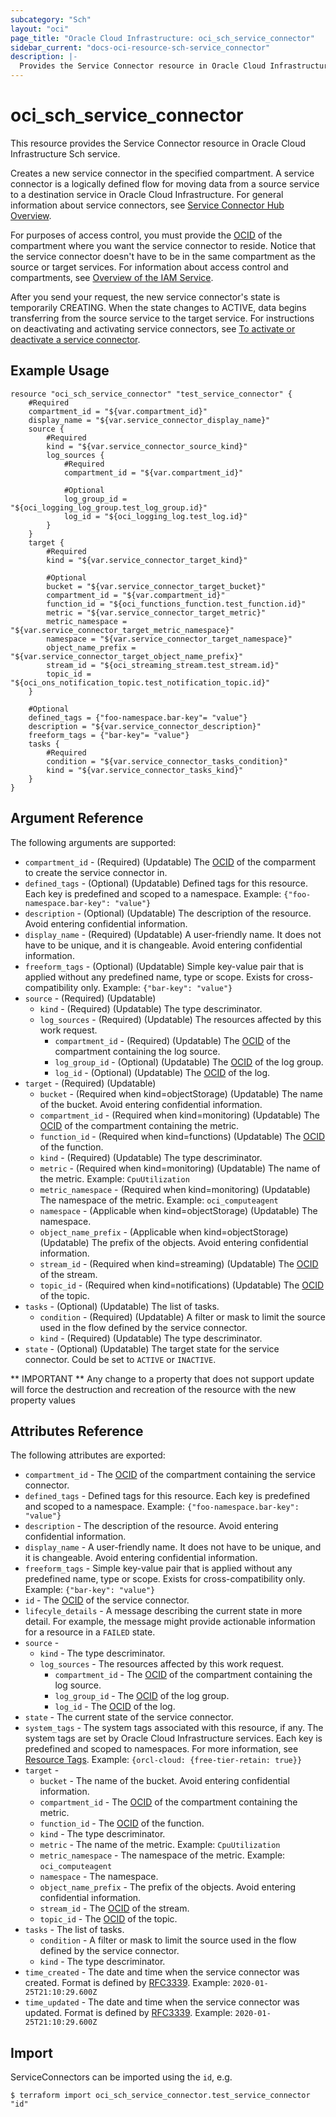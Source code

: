 ```yaml
---
subcategory: "Sch"
layout: "oci"
page_title: "Oracle Cloud Infrastructure: oci_sch_service_connector"
sidebar_current: "docs-oci-resource-sch-service_connector"
description: |-
  Provides the Service Connector resource in Oracle Cloud Infrastructure Sch service
---
```


# oci_sch_service_connector
This resource provides the Service Connector resource in Oracle Cloud Infrastructure Sch service.

Creates a new service connector in the specified compartment.
A service connector is a logically defined flow for moving data from
a source service to a destination service in Oracle Cloud Infrastructure.
For general information about service connectors, see
[Service Connector Hub Overview](/iaas/service-connector-hub/using/index.htm).

For purposes of access control, you must provide the
[OCID](https://docs.cloud.oracle.com/iaas/Content/General/Concepts/identifiers.htm) of the compartment where
you want the service connector to reside. Notice that the service connector
doesn't have to be in the same compartment as the source or target services.
For information about access control and compartments, see
[Overview of the IAM Service](https://docs.cloud.oracle.com/iaas/Content/Identity/Concepts/overview.htm).

After you send your request, the new service connector's state is temporarily
CREATING. When the state changes to ACTIVE, data begins transferring from the
source service to the target service. For instructions on deactivating and
activating service connectors, see
[To activate or deactivate a service connector](/iaas/service-connector-hub/using/index.htm).


## Example Usage

```hcl
resource "oci_sch_service_connector" "test_service_connector" {
	#Required
	compartment_id = "${var.compartment_id}"
	display_name = "${var.service_connector_display_name}"
	source {
		#Required
		kind = "${var.service_connector_source_kind}"
		log_sources {
			#Required
			compartment_id = "${var.compartment_id}"

			#Optional
			log_group_id = "${oci_logging_log_group.test_log_group.id}"
			log_id = "${oci_logging_log.test_log.id}"
		}
	}
	target {
		#Required
		kind = "${var.service_connector_target_kind}"

		#Optional
		bucket = "${var.service_connector_target_bucket}"
		compartment_id = "${var.compartment_id}"
		function_id = "${oci_functions_function.test_function.id}"
		metric = "${var.service_connector_target_metric}"
		metric_namespace = "${var.service_connector_target_metric_namespace}"
		namespace = "${var.service_connector_target_namespace}"
		object_name_prefix = "${var.service_connector_target_object_name_prefix}"
		stream_id = "${oci_streaming_stream.test_stream.id}"
		topic_id = "${oci_ons_notification_topic.test_notification_topic.id}"
	}

	#Optional
	defined_tags = {"foo-namespace.bar-key"= "value"}
	description = "${var.service_connector_description}"
	freeform_tags = {"bar-key"= "value"}
	tasks {
		#Required
		condition = "${var.service_connector_tasks_condition}"
		kind = "${var.service_connector_tasks_kind}"
	}
}
```

## Argument Reference

The following arguments are supported:

* `compartment_id` - (Required) (Updatable) The [OCID](https://docs.cloud.oracle.com/iaas/Content/General/Concepts/identifiers.htm) of the comparment to create the service connector in. 
* `defined_tags` - (Optional) (Updatable) Defined tags for this resource. Each key is predefined and scoped to a namespace. Example: `{"foo-namespace.bar-key": "value"}` 
* `description` - (Optional) (Updatable) The description of the resource. Avoid entering confidential information. 
* `display_name` - (Required) (Updatable) A user-friendly name. It does not have to be unique, and it is changeable. Avoid entering confidential information. 
* `freeform_tags` - (Optional) (Updatable) Simple key-value pair that is applied without any predefined name, type or scope. Exists for cross-compatibility only. Example: `{"bar-key": "value"}` 
* `source` - (Required) (Updatable) 
	* `kind` - (Required) (Updatable) The type descriminator. 
	* `log_sources` - (Required) (Updatable) The resources affected by this work request. 
		* `compartment_id` - (Required) (Updatable) The [OCID](https://docs.cloud.oracle.com/iaas/Content/General/Concepts/identifiers.htm) of the compartment containing the log source. 
		* `log_group_id` - (Optional) (Updatable) The [OCID](https://docs.cloud.oracle.com/iaas/Content/General/Concepts/identifiers.htm) of the log group. 
		* `log_id` - (Optional) (Updatable) The [OCID](https://docs.cloud.oracle.com/iaas/Content/General/Concepts/identifiers.htm) of the log. 
* `target` - (Required) (Updatable) 
	* `bucket` - (Required when kind=objectStorage) (Updatable) The name of the bucket. Avoid entering confidential information. 
	* `compartment_id` - (Required when kind=monitoring) (Updatable) The [OCID](https://docs.cloud.oracle.com/iaas/Content/General/Concepts/identifiers.htm) of the compartment containing the metric. 
	* `function_id` - (Required when kind=functions) (Updatable) The [OCID](https://docs.cloud.oracle.com/iaas/Content/General/Concepts/identifiers.htm) of the function. 
	* `kind` - (Required) (Updatable) The type descriminator. 
	* `metric` - (Required when kind=monitoring) (Updatable) The name of the metric.  Example: `CpuUtilization` 
	* `metric_namespace` - (Required when kind=monitoring) (Updatable) The namespace of the metric.  Example: `oci_computeagent` 
	* `namespace` - (Applicable when kind=objectStorage) (Updatable) The namespace. 
	* `object_name_prefix` - (Applicable when kind=objectStorage) (Updatable) The prefix of the objects. Avoid entering confidential information. 
	* `stream_id` - (Required when kind=streaming) (Updatable) The [OCID](https://docs.cloud.oracle.com/iaas/Content/General/Concepts/identifiers.htm) of the stream. 
	* `topic_id` - (Required when kind=notifications) (Updatable) The [OCID](https://docs.cloud.oracle.com/iaas/Content/General/Concepts/identifiers.htm) of the topic. 
* `tasks` - (Optional) (Updatable) The list of tasks. 
	* `condition` - (Required) (Updatable) A filter or mask to limit the source used in the flow defined by the service connector. 
	* `kind` - (Required) (Updatable) The type descriminator. 
* `state` - (Optional) (Updatable) The target state for the service connector. Could be set to `ACTIVE` or `INACTIVE`.


** IMPORTANT **
Any change to a property that does not support update will force the destruction and recreation of the resource with the new property values

## Attributes Reference

The following attributes are exported:

* `compartment_id` - The [OCID](https://docs.cloud.oracle.com/iaas/Content/General/Concepts/identifiers.htm) of the compartment containing the service connector. 
* `defined_tags` - Defined tags for this resource. Each key is predefined and scoped to a namespace. Example: `{"foo-namespace.bar-key": "value"}` 
* `description` - The description of the resource. Avoid entering confidential information. 
* `display_name` - A user-friendly name. It does not have to be unique, and it is changeable. Avoid entering confidential information. 
* `freeform_tags` - Simple key-value pair that is applied without any predefined name, type or scope. Exists for cross-compatibility only. Example: `{"bar-key": "value"}` 
* `id` - The [OCID](https://docs.cloud.oracle.com/iaas/Content/General/Concepts/identifiers.htm) of the service connector. 
* `lifecyle_details` - A message describing the current state in more detail. For example, the message might provide actionable information for a resource in a `FAILED` state. 
* `source` - 
	* `kind` - The type descriminator. 
	* `log_sources` - The resources affected by this work request. 
		* `compartment_id` - The [OCID](https://docs.cloud.oracle.com/iaas/Content/General/Concepts/identifiers.htm) of the compartment containing the log source. 
		* `log_group_id` - The [OCID](https://docs.cloud.oracle.com/iaas/Content/General/Concepts/identifiers.htm) of the log group. 
		* `log_id` - The [OCID](https://docs.cloud.oracle.com/iaas/Content/General/Concepts/identifiers.htm) of the log. 
* `state` - The current state of the service connector. 
* `system_tags` - The system tags associated with this resource, if any. The system tags are set by Oracle Cloud Infrastructure services. Each key is predefined and scoped to namespaces. For more information, see [Resource Tags](https://docs.cloud.oracle.com/iaas/Content/General/Concepts/resourcetags.htm). Example: `{orcl-cloud: {free-tier-retain: true}}` 
* `target` - 
	* `bucket` - The name of the bucket. Avoid entering confidential information. 
	* `compartment_id` - The [OCID](https://docs.cloud.oracle.com/iaas/Content/General/Concepts/identifiers.htm) of the compartment containing the metric. 
	* `function_id` - The [OCID](https://docs.cloud.oracle.com/iaas/Content/General/Concepts/identifiers.htm) of the function. 
	* `kind` - The type descriminator. 
	* `metric` - The name of the metric.  Example: `CpuUtilization` 
	* `metric_namespace` - The namespace of the metric.  Example: `oci_computeagent` 
	* `namespace` - The namespace. 
	* `object_name_prefix` - The prefix of the objects. Avoid entering confidential information. 
	* `stream_id` - The [OCID](https://docs.cloud.oracle.com/iaas/Content/General/Concepts/identifiers.htm) of the stream. 
	* `topic_id` - The [OCID](https://docs.cloud.oracle.com/iaas/Content/General/Concepts/identifiers.htm) of the topic. 
* `tasks` - The list of tasks. 
	* `condition` - A filter or mask to limit the source used in the flow defined by the service connector. 
	* `kind` - The type descriminator. 
* `time_created` - The date and time when the service connector was created. Format is defined by [RFC3339](https://tools.ietf.org/html/rfc3339). Example: `2020-01-25T21:10:29.600Z` 
* `time_updated` - The date and time when the service connector was updated. Format is defined by [RFC3339](https://tools.ietf.org/html/rfc3339). Example: `2020-01-25T21:10:29.600Z` 

## Import

ServiceConnectors can be imported using the `id`, e.g.

```
$ terraform import oci_sch_service_connector.test_service_connector "id"
```

